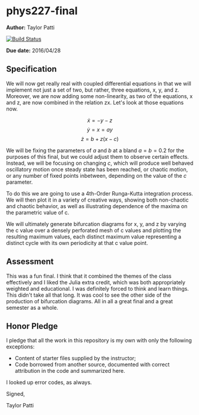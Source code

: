 # phys227-final


**Author:** Taylor Patti

[![Build Status](https://travis-ci.org/chapman-phys227-2016s/phys227-final.svg?branch=master)](https://travis-ci.org/chapman-phys227-2016s/phys227-final)

**Due date:** 2016/04/28

## Specification

We will now get really real with coupled differential equations in that we will implement not just a set of two, but rather, three equations, x, y, and z. Moreover, we are now adding some non-linearity, as two of the equations, x and z, are now combined in the relation zx. Let's look at those equations now.

$$\dot{x} = -y -z $$
$$\dot{y} = x = ay$$
$$\dot{z} = b + z(x - c)$$

We will be fixing the parameters of $a$ and $b$ at a bland $a = b = 0.2$ for the purposes of this final, but we could adjust them to observe certain effects. Instead, we will be focusing on changing $c$, which will produce well behaved oscillatory motion once steady state has been reached, or chaotic motion, or any number of fixed points inbetween, depending on the value of the $c$ parameter.

To do this we are going to use a 4th-Order Runga-Kutta integration process. We will then plot it in a variety of creative ways, showing both non-chaotic and chaotic behavior, as well as illustrating dependence of the maxima on the parametric value of c.

We will ultimately generate bifurcation diagrams for x, y, and z by varying the c value over a densely perforated mesh of c values and plotting the resulting maximum values, each distinct maximum value representing a distinct cycle with its own periodicity at that c value point.

## Assessment

This was a fun final. I think that it combined the themes of the class effectively and I liked the Julia extra credit, which was both appropriately weighted and educational. I was definitely forced to think and learn things. This didn't take all that long. It was cool to see the other side of the production of bifurcation diagrams. All in all a great final and a great semester as a whole.

## Honor Pledge

I pledge that all the work in this repository is my own with only the following exceptions:

* Content of starter files supplied by the instructor;
* Code borrowed from another source, documented with correct attribution in the code and summarized here.

I looked up error codes, as always.

Signed,

Taylor Patti
